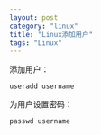 ```yaml
---
layout: post
category: "linux"
title: "Linux添加用户"
tags: "Linux"
---
```


添加用户：  

    useradd username

为用户设置密码：  

    passwd username




